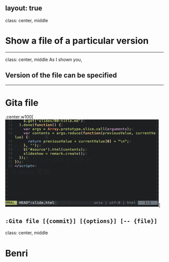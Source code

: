 layout: true
---
class: center, middle
# Show a file of a particular version
---
class: center, middle
As I shown you,
## Version of the file can be specified
---
# Gita file

.center.w100[![Gita file](img/gita_file.png)]

`:Gita file [{commit}] [{options}] [-- {file}]`
---
class: center, middle
# Benri

